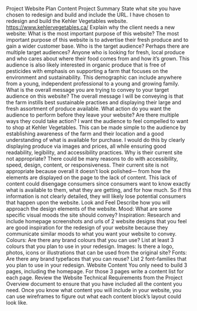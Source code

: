 Project Website Plan Content
Project Summary
State what site you have chosen to redesign and build and include the URL.
I have chosen to redesign and build the Kehler Vegetables website. https://www.kehlervegetables.ca/
Explain why the client needs a new website:
What is the most important purpose of this website?
The most important purpose of this website is to advertise their fresh produce and to gain a wider customer base.
Who is the target audience? Perhaps there are multiple target audiences?
Anyone who is looking for fresh, local produce and who cares about where their food comes from and how it’s grown. This audience is also likely interested in organic produce that is free of pesticides with emphasis on supporting a farm that focuses on the environment and sustainability. This demographic can include anywhere from a young, independent professional to a young and growing family. 
What is the overall message you are trying to convey to your target audience on this website? 
The overall message I will be conveying is that the farm instills best sustainable practises and displaying their large and fresh assortment of produce available.
What action do you want the audience to perform before they leave your website? Are there multiple ways they could take action?
I want the audience to feel compelled to want to shop at Kehler Vegetables. This can be made simple to the audience by establishing awareness of the farm and their location and a good understanding of what is available for purchase. I would do this by clearly displaying produce via images and prices, all while ensuring good readability, legibility, and accessibility practices.
Why is their current site not appropriate? There could be many reasons to do with accessibility, speed, design, content, or responsiveness.
Their current site is not appropriate because overall it doesn’t look polished— from how the elements are displayed on the page to the lack of content. This lack of content could disengage consumers since consumers want to know exactly what is available to them, what they are getting, and for how much. So if this information is not clearly detailed, they will likely lose potential consumers that happen upon the website. 
Look and Feel
Describe how you will approach the design elements of the website. 
Mood: What are some specific visual moods the site should convey?
Inspiration: Research and include homepage screenshots and urls of 2 website designs that you feel are good inspiration for the redesign of your website because they communicate similar moods to what you want your website to convey.
Colours: Are there any brand colours that you can use? List at least 3 colours that you plan to use in your redesign.
Images: Is there a logo, photos, icons or illustrations that can be used from the original site?
Fonts: Are there any brand typefaces that you can reuse? List 2 font-families that you plan to use in your redesign.
Website Content
You only need to build 3 pages, including the homepage. For those 3 pages write a content list for each page. 
Review the Website Technical Requirements from the Project Overview document to ensure that you have included all the content you need.
Once you know what content you will include in your website, you can use wireframes to figure out what each content block’s layout could look like. 

